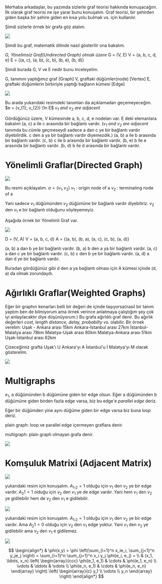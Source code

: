 Merhaba arkadaşlar, bu yazımda sizlerle graf teorisi hakkında konuşacağım.
İlk olarak graf teorisi ne işe yarar bunu konuşalım. Graf teorisi, bir şehirden giden başka bir şehire
giden en kısa yolu bulmak vs. için kullanılır.

Şimdi sizlerle örnek bir grafa göz atalım.

![](../resimler/cizge_kuramina_giris/1.jpeg)

Şimdi bu graf, matematik dilinde nasıl gösterilir ona bakalım.

*G, Yönelimsiz Graf(Undirected Graph) olmak üzere*
G = (V, E)
V = {a, b, c, d, e}
E = {(a, c), (a, b), (c, b), (b, e), (b, d)}

Şimdi burada G, V ve E nedir bunu inceleyelim.

G, tanımını yaptığımız graf [Graph]
V, graftaki düğümler(node) [Vertex]
E, graftaki düğümlerin birbiriyle yaptığı bağların kümesi [Edge]

![](../resimler/cizge_kuramina_giris/2.jpeg)

Bu arada yukarıdaki resimdeki tanımları da açıklamadan geçemeyeceğim.
$e = (v_{1}, v_{2}) \1n E$
*$v_{1}$ and $v_{2}$ are adjacent*

Gördüğünüz üzere, V kümesinde a, b, c, d, e nodeları var. E deki elemanlara bakalım
(a, c) a ile c arasında bir bağlantı vardır. (*$v_{1}$ and $v_{2}$ are adjacent* tanımda bu cümle geçmeseydi sadece a dan c ye bir bağlantı vardır diyebilirdik. c den a ya bir bağlantı vardır diyemezdik.)
(a, b) a ile b arasında bir bağlantı vardır.
(c, b) c ile b arasında bir bağlantı vardır.
(b, e) b ile e arasında bir bağlantı vardır.
(b, d) b ile d arasında bir bağlantı vardır.

# Yönelimli Graflar(Directed Graph)

![](../resimler/cizge_kuramina_giris/3.jpeg)

Bu resmi açıklayalım.
$a=(v_{1} , v_{2})$
$v_{1}$ : origin node of a
$v_{2}$ : terminating node of a

Yani sadece $v_{1}$ düğümünden $v_{2}$ düğümüne bir bağlantı vardır diyebiliriz. $v_{2}$ den $v_{1}$ e bir bağlantı olduğunu söyleyemeyiz.

Aşağıda örnek bir Yönelimli Graf var.

![](../resimler/cizge_kuramina_giris/4.jpeg)

D = (V, A)
V = {a, b, c, d}
A = {(a, b), (b, a), (a, c), (c, b), (a, d)}

(a, b) a dan b ye bir bağlantı vardır.
(b, a) b den a ya bir bağlantı vardır.
(a, c) a dan c ye bir bağlantı vardır.
(c, b) c den b ye bir bağlantı vardır.
(a, d) a dan d ye bir bağlantı vardır.

Buradan gördüğünüz gibi d den a ya bağlantı olması için A kümesi içinde (d, a) da olmak zorundaydı.

# Ağırlıklı Graflar(Weighted Graphs)

Eğer bir graphın kenarları belli bir değeri de içinde taşıyorsa(nasıl bir tanım yaptım ben de bilmiyorum ama örnek verince anlatmaya çalıştığım şey çok iyi anlaşılacaktır diye düşünüyorum.)
Bu grafa ağırlıklı graf denir. Bu ağırlık değerleri *cost, length distance, delay, probabilty vs.* olabilir. Bir örnek verelim:
Uşak - Ankara arası 15km
Ankara-İstanbul arası 27km
İstanbul-Malatya arası 78km
Malatya-Uşak arası 80km
Malatya-Ankara arası 51km
Uşak-İstanbul arası 62km

Çizeceğimiz grafta
Uşak'ı U
Ankara'yı A
İstanbul'u İ
Malatya'yı M
olarak gösterelim.

![](../resimler/cizge_kuramina_giris/5.jpeg)

# Multigraphs

$e_{1}$, a düğümünden b düğümüne giden bir edge olsun.
Eğer a düğümünden b düğümüne giden birden fazla edge varsa, biz bu edge'e *parallel edge* deriz.

Eğer bir düğümden yine aynı düğüme giden bir edge varsa biz buna *loop* deriz.

plain graph: loop ve parallel edge içermeyen graflara denir.

multigraph: plain graph olmayan grafa denir.

![](../resimler/cizge_kuramina_giris/6.jpeg)

# Komşuluk Matrixi (Adjacent Matrix)

![](../resimler/cizge_kuramina_giris/7.jpeg)

yukarıdaki resim için konuşalım.
$A_{1},_{2} = 1$
olduğu için $v_{1}$ den $v_{2}$ ye bir edge vardır. $A_{2}{1} = 1$  olduğu için $v_{2}$ den $v_{1}$ ye de edge vardır. Yani hem $v_{1}$ den $v_{2}$ ye gidilebilir hem de $v_{2}$ den $v_{1}$ e gidilebilir.

![](../resimler/cizge_kuramina_giris/8.jpeg)

yukarıdaki resim için konuşalım.
$A_{1},_{2} = 1$
olduğu için $v_{1}$ den $v_{2}$ ye bir edge vardır. Ama $A_{2}{1} = 0$  olduğu için $v_{2}$ den $v_{1}$ edge yoktur. Yani $v_{1}$ den $v_{2}$ ye gidilebilir ama $v_{2}$ den $v_{1}$ e gidilemez.

![](../resimler/cizge_kuramina_giris/9.jpeg)


$$
\begin{align*}
  & \phi(x,y) = \phi \left(\sum_{i=1}^n x_ie_i, \sum_{j=1}^n y_je_j \right)
  = \sum_{i=1}^n \sum_{j=1}^n x_i y_j \phi(e_i, e_j) = \\
  & (x_1, \ldots, x_n) \left( \begin{array}{ccc}
      \phi(e_1, e_1) & \cdots & \phi(e_1, e_n) \\
      \vdots & \ddots & \vdots \\
      \phi(e_n, e_1) & \cdots & \phi(e_n, e_n)
    \end{array} \right)
  \left( \begin{array}{c}
      y_1 \\
      \vdots \\
      y_n
    \end{array} \right)
\end{align*}
$$
